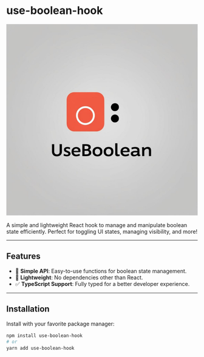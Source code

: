 # use-boolean-hook

![Logo](./logo.png)

A simple and lightweight React hook to manage and manipulate boolean state efficiently. Perfect for toggling UI states, managing visibility, and more!

---

## Features

- 🔄 **Simple API**: Easy-to-use functions for boolean state management.
- 🚀 **Lightweight**: No dependencies other than React.
- ✅ **TypeScript Support**: Fully typed for a better developer experience.

---

## Installation

Install with your favorite package manager:

```bash
npm install use-boolean-hook
# or
yarn add use-boolean-hook
